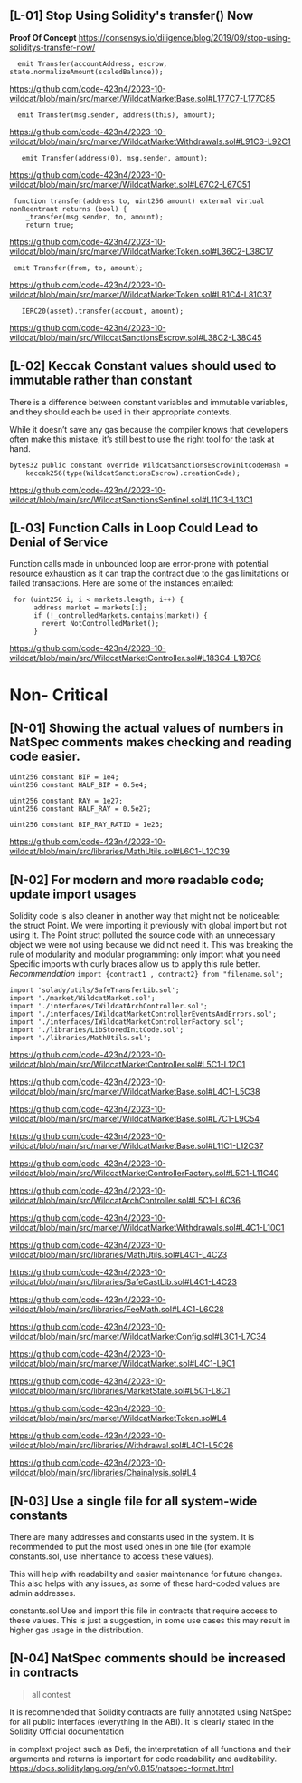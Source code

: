 ## [L-01] Stop Using Solidity's transfer() Now
**Proof Of Concept**
https://consensys.io/diligence/blog/2019/09/stop-using-soliditys-transfer-now/

```
  emit Transfer(accountAddress, escrow, state.normalizeAmount(scaledBalance));
```

https://github.com/code-423n4/2023-10-wildcat/blob/main/src/market/WildcatMarketBase.sol#L177C7-L177C85

```
  emit Transfer(msg.sender, address(this), amount);

```

https://github.com/code-423n4/2023-10-wildcat/blob/main/src/market/WildcatMarketWithdrawals.sol#L91C3-L92C1

```
   emit Transfer(address(0), msg.sender, amount);
```

https://github.com/code-423n4/2023-10-wildcat/blob/main/src/market/WildcatMarket.sol#L67C2-L67C51

```
 function transfer(address to, uint256 amount) external virtual nonReentrant returns (bool) {
    _transfer(msg.sender, to, amount);
    return true;
```

https://github.com/code-423n4/2023-10-wildcat/blob/main/src/market/WildcatMarketToken.sol#L36C2-L38C17

```
 emit Transfer(from, to, amount);
```

https://github.com/code-423n4/2023-10-wildcat/blob/main/src/market/WildcatMarketToken.sol#L81C4-L81C37
```
   IERC20(asset).transfer(account, amount);
```

https://github.com/code-423n4/2023-10-wildcat/blob/main/src/WildcatSanctionsEscrow.sol#L38C2-L38C45


## [L-02] Keccak Constant values should used to immutable rather than constant
There is a difference between constant variables and immutable variables, and they should each be used in their appropriate contexts.

While it doesn’t save any gas because the compiler knows that developers often make this mistake, it’s still best to use the right tool for the task at hand.

```
bytes32 public constant override WildcatSanctionsEscrowInitcodeHash =
    keccak256(type(WildcatSanctionsEscrow).creationCode);

```

https://github.com/code-423n4/2023-10-wildcat/blob/main/src/WildcatSanctionsSentinel.sol#L11C3-L13C1

## [L-03] Function Calls in Loop Could Lead to Denial of Service
Function calls made in unbounded loop are error-prone with potential resource exhaustion as it can trap the contract due to the gas limitations or failed transactions. Here are some of the instances entailed:

```
 for (uint256 i; i < markets.length; i++) {
      address market = markets[i];
      if (!_controlledMarkets.contains(market)) {
        revert NotControlledMarket();
      }
```

https://github.com/code-423n4/2023-10-wildcat/blob/main/src/WildcatMarketController.sol#L183C4-L187C8

# Non- Critical 


## [N-01] Showing the actual values of numbers in NatSpec comments makes checking and reading code easier.

```
uint256 constant BIP = 1e4;
uint256 constant HALF_BIP = 0.5e4;

uint256 constant RAY = 1e27;
uint256 constant HALF_RAY = 0.5e27;

uint256 constant BIP_RAY_RATIO = 1e23;
```

https://github.com/code-423n4/2023-10-wildcat/blob/main/src/libraries/MathUtils.sol#L6C1-L12C39


## [N-02] For modern and more readable code; update import usages

Solidity code is also cleaner in another way that might not be noticeable: the struct Point. We were importing it previously with global import but not using it. The Point struct polluted the source code with an unnecessary object we were not using because we did not need it.
This was breaking the rule of modularity and modular programming: only import what you need Specific imports with curly braces allow us to apply this rule better.
*Recommendation*
`import {contract1 , contract2} from "filename.sol";`

```
import 'solady/utils/SafeTransferLib.sol';
import './market/WildcatMarket.sol';
import './interfaces/IWildcatArchController.sol';
import './interfaces/IWildcatMarketControllerEventsAndErrors.sol';
import './interfaces/IWildcatMarketControllerFactory.sol';
import './libraries/LibStoredInitCode.sol';
import './libraries/MathUtils.sol';

```

https://github.com/code-423n4/2023-10-wildcat/blob/main/src/WildcatMarketController.sol#L5C1-L12C1

https://github.com/code-423n4/2023-10-wildcat/blob/main/src/market/WildcatMarketBase.sol#L4C1-L5C38

https://github.com/code-423n4/2023-10-wildcat/blob/main/src/market/WildcatMarketBase.sol#L7C1-L9C54

https://github.com/code-423n4/2023-10-wildcat/blob/main/src/market/WildcatMarketBase.sol#L11C1-L12C37

https://github.com/code-423n4/2023-10-wildcat/blob/main/src/WildcatMarketControllerFactory.sol#L5C1-L11C40

https://github.com/code-423n4/2023-10-wildcat/blob/main/src/WildcatArchController.sol#L5C1-L6C36

https://github.com/code-423n4/2023-10-wildcat/blob/main/src/market/WildcatMarketWithdrawals.sol#L4C1-L10C1

https://github.com/code-423n4/2023-10-wildcat/blob/main/src/libraries/MathUtils.sol#L4C1-L4C23

https://github.com/code-423n4/2023-10-wildcat/blob/main/src/libraries/SafeCastLib.sol#L4C1-L4C23

https://github.com/code-423n4/2023-10-wildcat/blob/main/src/libraries/FeeMath.sol#L4C1-L6C28

https://github.com/code-423n4/2023-10-wildcat/blob/main/src/market/WildcatMarketConfig.sol#L3C1-L7C34

https://github.com/code-423n4/2023-10-wildcat/blob/main/src/market/WildcatMarket.sol#L4C1-L9C1

https://github.com/code-423n4/2023-10-wildcat/blob/main/src/libraries/MarketState.sol#L5C1-L8C1

https://github.com/code-423n4/2023-10-wildcat/blob/main/src/market/WildcatMarketToken.sol#L4

https://github.com/code-423n4/2023-10-wildcat/blob/main/src/libraries/Withdrawal.sol#L4C1-L5C26

https://github.com/code-423n4/2023-10-wildcat/blob/main/src/libraries/Chainalysis.sol#L4



##  [N-03] Use a single file for all system-wide constants
There are many addresses and constants used in the system. It is recommended to put the most used ones in one file (for example constants.sol, use inheritance to access these values).

This will help with readability and easier maintenance for future changes. This also helps with any issues, as some of these hard-coded values are admin addresses.

constants.sol
Use and import this file in contracts that require access to these values. This is just a suggestion, in some use cases this may result in higher gas usage in the distribution.

## [N-04] NatSpec comments should be increased in contracts
> all contest

It is recommended that Solidity contracts are fully annotated using NatSpec for all public interfaces (everything in the ABI). It is clearly stated in the Solidity Official documentation

in complext project such as Defi, the interpretation of all functions and their arguments and returns is important for code readability and auditability.
https://docs.soliditylang.org/en/v0.8.15/natspec-format.html